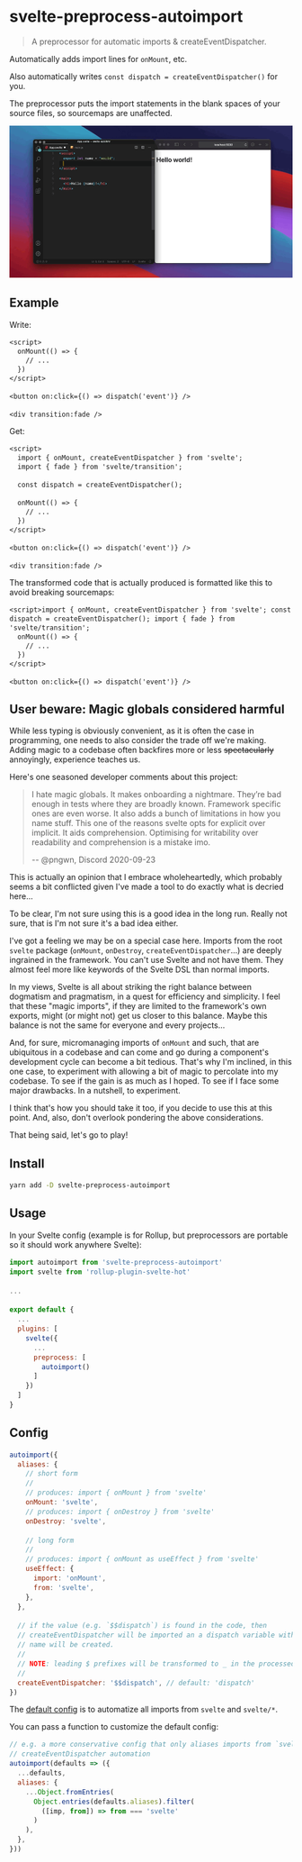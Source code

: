 # svelte-preprocess-autoimport

> A preprocessor for automatic imports & createEventDispatcher.

Automatically adds import lines for `onMount`, etc.

Also automatically writes `const dispatch = createEventDispatcher()` for you.

The preprocessor puts the import statements in the blank spaces of your source files, so sourcemaps are unaffected.

![autoimport in action](./demo.gif)

## Example

Write:

```svelte
<script>
  onMount(() => {
    // ...
  })
</script>

<button on:click={() => dispatch('event')} />

<div transition:fade />
```

Get:

```svelte
<script>
  import { onMount, createEventDispatcher } from 'svelte';
  import { fade } from 'svelte/transition';

  const dispatch = createEventDispatcher();

  onMount(() => {
    // ...
  })
</script>

<button on:click={() => dispatch('event')} />

<div transition:fade />
```

The transformed code that is actually produced is formatted like this to avoid breaking sourcemaps:

```svelte
<script>import { onMount, createEventDispatcher } from 'svelte'; const dispatch = createEventDispatcher(); import { fade } from 'svelte/transition';
  onMount(() => {
    // ...
  })
</script>

<button on:click={() => dispatch('event')} />
```

## User beware: Magic globals considered harmful

While less typing is obviously convenient, as it is often the case in programming, one needs to also consider the trade off we're making. Adding magic to a codebase often backfires more or less ~~spectacularly~~ annoyingly, experience teaches us.

Here's one seasoned developer comments about this project:

> I hate magic globals. It makes onboarding a nightmare.
> They’re bad enough in tests where they are broadly known. Framework specific ones are even worse. It also adds a bunch of limitations in how you name stuff. This one of the reasons svelte opts for explicit over implicit. It aids comprehension. Optimising for writability over readability and comprehension is a mistake imo.
>
> -- @pngwn, Discord 2020-09-23

This is actually an opinion that I embrace wholeheartedly, which probably seems a bit conflicted given I've made a tool to do exactly what is decried here...

To be clear, I'm not sure using this is a good idea in the long run. Really not sure, that is I'm not sure it's a bad idea either.

I've got a feeling we may be on a special case here. Imports from the root `svelte` package (`onMount`, `onDestroy`, `createEventDispatcher`...) are deeply ingrained in the framework. You can't use Svelte and not have them. They almost feel more like keywords of the Svelte DSL than normal imports.

In my views, Svelte is all about striking the right balance between dogmatism and pragmatism, in a quest for efficiency and simplicity. I feel that these "magic imports", if they are limited to the framework's own exports, might (or might not) get us closer to this balance. Maybe this balance is not the same for everyone and every projects...

And, for sure, micromanaging imports of `onMount` and such, that are ubiquitous in a codebase and can come and go during a component's development cycle can become a bit tedious. That's why I'm inclined, in this one case, to experiment with allowing a bit of magic to percolate into my codebase. To see if the gain is as much as I hoped. To see if I face some major drawbacks. In a nutshell, to experiment.

I think that's how you should take it too, if you decide to use this at this point. And, also, don't overlook pondering the above considerations.

That being said, let's go to play!

## Install

```bash
yarn add -D svelte-preprocess-autoimport
```

## Usage

In your Svelte config (example is for Rollup, but preprocessors are portable so it should work anywhere Svelte):

```js
import autoimport from 'svelte-preprocess-autoimport'
import svelte from 'rollup-plugin-svelte-hot'

...

export default {
  ...
  plugins: [
    svelte({
      ...
      preprocess: [
        autoimport()
      ]
    })
  ]
}
```

## Config

```js
autoimport({
  aliases: {
    // short form
    //
    // produces: import { onMount } from 'svelte'
    onMount: 'svelte',
    // produces: import { onDestroy } from 'svelte'
    onDestroy: 'svelte',

    // long form
    //
    // produces: import { onMount as useEffect } from 'svelte'
    useEffect: {
      import: 'onMount',
      from: 'svelte',
    },
  },

  // if the value (e.g. `$$dispatch`) is found in the code, then
  // createEventDispatcher will be imported an a dispatch variable with this
  // name will be created.
  //
  // NOTE: leading $ prefixes will be transformed to _ in the processed code
  //
  createEventDispatcher: '$$dispatch', // default: 'dispatch'
})
```

The [default config](https://github.com/rixo/svelte-preprocess-autoimport/blob/master/src/index.js#L3) is to automatize all imports from `svelte` and `svelte/*`.

You can pass a function to customize the default config:

```js
// e.g. a more conservative config that only aliases imports from `svelte` and
// createEventDispatcher automation
autoimport(defaults => ({
  ...defaults,
  aliases: {
    ...Object.fromEntries(
      Object.entries(defaults.aliases).filter(
        ([imp, from]) => from === 'svelte'
      )
    ),
  },
}))
```
